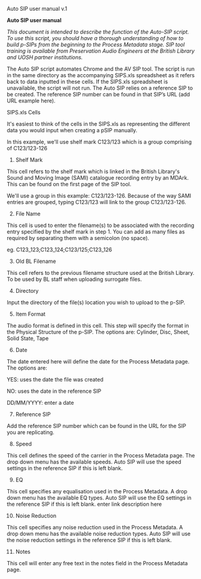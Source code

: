 ﻿
Auto SIP user manual v.1

  
  

**Auto SIP user manual**

*This document is intended to describe the function of the Auto-SIP script. To use this script, you should have a thorough understanding of how to build p-SIPs from the beginning to the Process Metadata stage. SIP tool training is available from Preservation Audio Engineers at the British Library and UOSH partner institutions.*

  

The Auto SIP script automates Chrome and the AV SIP tool. The script is run in the same directory as the accompanying SIPS.xls spreadsheet as it refers back to data inputted in these cells. If the SIPS.xls spreadsheet is unavailable, the script will not run. The Auto SIP relies on a reference SIP to be created. The reference SIP number can be found in that SIP’s URL (add URL example here).

  

SIPS.xls Cells

  

It's easiest to think of the cells in the SIPS.xls as representing the different data you would input when creating a pSIP manually.

  

In this example, we'll use shelf mark C123/123 which is a group comprising of C123/123-126

  
  

1. Shelf Mark

This cell refers to the shelf mark which is linked in the British Library's Sound and Moving Image (SAMI) catalogue recording entry by an MDArk. This can be found on the first page of the SIP tool.

  

We'll use a group in this example: C123/123-126. Because of the way SAMI entries are grouped, typing C123/123 will link to the group C123/123-126.

  

2. File Name

  

This cell is used to enter the filename(s) to be associated with the recording entry specified by the shelf mark in step 1. You can add as many files as required by separating them with a semicolon (no space).

  

eg. C123_123;C123_124;C123/125;C123_126

  

3. Old BL Filename

  

This cell refers to the previous filename structure used at the British Library. To be used by BL staff when uploading surrogate files.

  
  

4. Directory

  

Input the directory of the file(s) location you wish to upload to the p-SIP.

  

5. Item Format

  

The audio format is defined in this cell. This step will specify the format in the Physical Structure of the p-SIP. The options are: Cylinder, Disc, Sheet, Solid State, Tape

  

6. Date

  

The date entered here will define the date for the Process Metadata page. The options are:

  

YES: uses the date the file was created

NO: uses the date in the reference SIP

DD/MM/YYYY: enter a date

  

7. Reference SIP

  

Add the reference SIP number which can be found in the URL for the SIP you are replicating.

  

8. Speed

  

This cell defines the speed of the carrier in the Process Metadata page. The drop down menu has the available speeds. Auto SIP will use the speed settings in the reference SIP if this is left blank.

  

9. EQ

  

This cell specifies any equalisation used in the Process Metadata. A drop down menu has the available EQ types. Auto SIP will use the EQ settings in the reference SIP if this is left blank.
enter link description here
  

10. Noise Reduction

  

This cell specifies any noise reduction used in the Process Metadata. A drop down menu has the available noise reduction types. Auto SIP will use the noise reduction settings in the reference SIP if this is left blank.

  

11. Notes

  

This cell will enter any free text in the notes field in the Process Metadata page.

